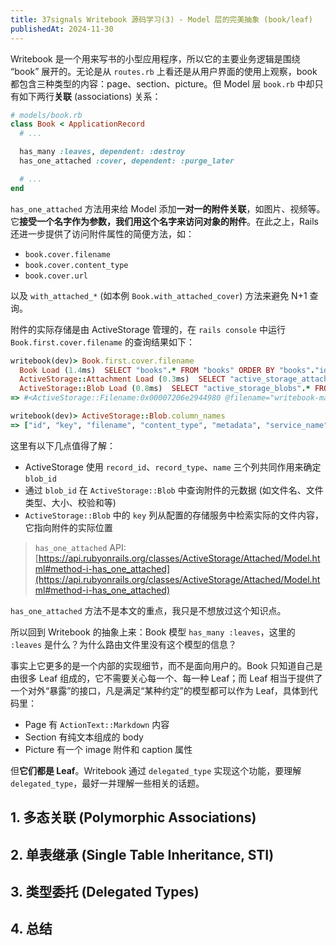 ```yaml
---
title: 37signals Writebook 源码学习(3) - Model 层的完美抽象 (book/leaf)
publishedAt: 2024-11-30
---
```


Writebook 是一个用来写书的小型应用程序，所以它的主要业务逻辑是围绕 “book” 展开的。无论是从 `routes.rb` 上看还是从用户界面的使用上观察，book 都包含三种类型的内容：page、section、picture。但 Model 层 `book.rb` 中却只有如下两行**关联** (associations) 关系：

```ruby
# models/book.rb
class Book < ApplicationRecord
  # ...

  has_many :leaves, dependent: :destroy
  has_one_attached :cover, dependent: :purge_later

  # ...
end
```

`has_one_attached` 方法用来给 Model 添加**一对一的附件关联**，如图片、视频等。它**接受一个名字作为参数，我们用这个名字来访问对象的附件**。在此之上，Rails 还进一步提供了访问附件属性的简便方法，如：

- `book.cover.filename`
- `book.cover.content_type`
- `book.cover.url`

以及 `with_attached_*` (如本例 `Book.with_attached_cover`) 方法来避免 N+1 查询。

附件的实际存储是由 ActiveStorage 管理的，在 `rails console` 中运行 `Book.first.cover.filename` 的查询结果如下：

```ruby
writebook(dev)> Book.first.cover.filename
  Book Load (1.4ms)  SELECT "books".* FROM "books" ORDER BY "books"."id" ASC LIMIT ?  [["LIMIT", 1]]
  ActiveStorage::Attachment Load (0.3ms)  SELECT "active_storage_attachments".* FROM "active_storage_attachments" WHERE "active_storage_attachments"."record_id" = ? AND "active_storage_attachments"."record_type" = ? AND "active_storage_attachments"."name" = ? LIMIT ?  [["record_id", 1], ["record_type", "Book"], ["name", "cover"], ["LIMIT", 1]]
  ActiveStorage::Blob Load (0.8ms)  SELECT "active_storage_blobs".* FROM "active_storage_blobs" WHERE "active_storage_blobs"."id" = ? LIMIT ?  [["id", 1], ["LIMIT", 1]]
=> #<ActiveStorage::Filename:0x00007206e2944980 @filename="writebook-manual.jpg">

writebook(dev)> ActiveStorage::Blob.column_names
=> ["id", "key", "filename", "content_type", "metadata", "service_name", "byte_size", "checksum", "created_at"]
```

这里有以下几点值得了解：

- ActiveStorage 使用 `record_id`、`record_type`、`name` 三个列共同作用来确定 `blob_id`
- 通过 `blob_id` 在 `ActiveStorage::Blob` 中查询附件的元数据 (如文件名、文件类型、大小、校验和等)
- `ActiveStorage::Blob` 中的 `key` 列从配置的存储服务中检索实际的文件内容，它指向附件的实际位置

> `has_one_attached` API: [https://api.rubyonrails.org/classes/ActiveStorage/Attached/Model.html#method-i-has_one_attached](https://api.rubyonrails.org/classes/ActiveStorage/Attached/Model.html#method-i-has_one_attached)

`has_one_attached` 方法不是本文的重点，我只是不想放过这个知识点。

所以回到 Writebook 的抽象上来：Book 模型 `has_many :leaves`，这里的 `:leaves` 是什么？为什么路由文件里没有这个模型的信息？

事实上它更多的是一个内部的实现细节，而不是面向用户的。Book 只知道自己是由很多 Leaf 组成的，它不需要关心每一个、每一种 Leaf；而 Leaf 相当于提供了一个对外“暴露”的接口，凡是满足“某种约定”的模型都可以作为 Leaf，具体到代码里：

- Page 有 `ActionText::Markdown` 内容
- Section 有纯文本组成的 body
- Picture 有一个 image 附件和 caption 属性

但**它们都是 Leaf**。Writebook 通过 `delegated_type` 实现这个功能，要理解 `delegated_type`，最好一并理解一些相关的话题。

## 1. 多态关联 (Polymorphic Associations)

## 2. 单表继承 (Single Table Inheritance, STI)

## 3. 类型委托 (Delegated Types)

## 4. 总结
